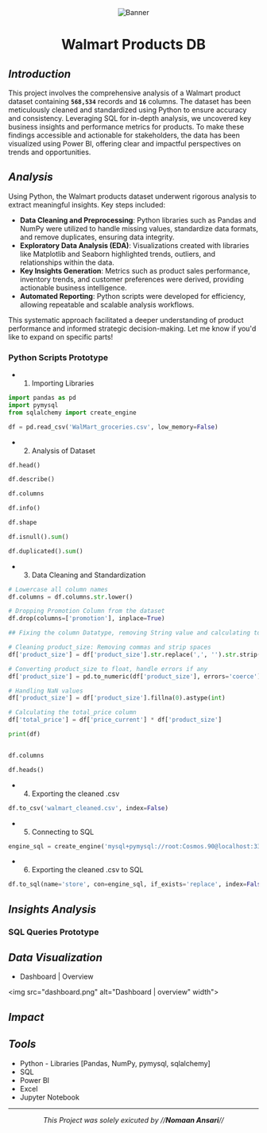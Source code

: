 <div align="center">
    <img src="" alt="Banner">
    <h1><b>Walmart Products DB</b></h1>
</div>

## *Introduction*

This project involves the comprehensive analysis of a Walmart product dataset containing **`568,534`** records and **`16`** columns. The dataset has been meticulously cleaned and standardized using Python to ensure accuracy and consistency. Leveraging SQL for in-depth analysis, we uncovered key business insights and performance metrics for products. To make these findings accessible and actionable for stakeholders, the data has been visualized using Power BI, offering clear and impactful perspectives on trends and opportunities.

## *Analysis*

Using Python, the Walmart products dataset underwent rigorous analysis to extract meaningful insights. Key steps included:

- **Data Cleaning and Preprocessing**: Python libraries such as Pandas and NumPy were utilized to handle missing values, standardize data formats, and remove duplicates, ensuring data integrity.
- **Exploratory Data Analysis (EDA)**: Visualizations created with libraries like Matplotlib and Seaborn highlighted trends, outliers, and relationships within the data.
- **Key Insights Generation**: Metrics such as product sales performance, inventory trends, and customer preferences were derived, providing actionable business intelligence.
- **Automated Reporting**: Python scripts were developed for efficiency, allowing repeatable and scalable analysis workflows.

This systematic approach facilitated a deeper understanding of product performance and informed strategic decision-making. Let me know if you'd like to expand on specific parts!

### Python Scripts Prototype

- 1. Importing Libraries
 ```python
 import pandas as pd
 import pymysql
 from sqlalchemy import create_engine

 df = pd.read_csv('WalMart_groceries.csv', low_memory=False)
 ```

- 2. Analysis of Dataset
 ```python
 df.head()

 df.describe()

 df.columns

 df.info()

 df.shape

 df.isnull().sum()

 df.duplicated().sum()
 ```

- 3. Data Cleaning and Standardization
 ```python
 # Lowercase all column names
 df.columns = df.columns.str.lower()

 # Dropping Promotion Column from the dataset
 df.drop(columns=['promotion'], inplace=True)
 ```

 ```python
 ## Fixing the column Datatype, removing String value and calculating total_price

 # Cleaning product_size: Removing commas and strip spaces
 df['product_size'] = df['product_size'].str.replace(',', '').str.strip()

 # Converting product_size to float, handle errors if any
 df['product_size'] = pd.to_numeric(df['product_size'], errors='coerce')

 # Handling NaN values
 df['product_size'] = df['product_size'].fillna(0).astype(int)

 # Calculating the total_price column
 df['total_price'] = df['price_current'] * df['product_size']

 print(df)
 ```

 ```python

 df.columns

 df.heads()
 ```


- 4. Exporting the cleaned .csv
 ```python
 df.to_csv('walmart_cleaned.csv', index=False)
 ```

- 5. Connecting to SQL
 ```python
 engine_sql = create_engine('mysql+pymysql://root:Cosmos.90@localhost:3306/WalMart')
 ```

- 6. Exporting the cleaned .csv to SQL
 ```python
 df.to_sql(name='store', con=engine_sql, if_exists='replace', index=False)
 ```

 ## *Insights Analysis*

 ### SQL Queries Prototype


 ## *Data Visualization*

- Dashboard | Overview

<img src="dashboard.png" alt="Dashboard | overview" width">

## *Impact*



## *Tools*

- Python - Libraries [Pandas, NumPy, pymysql, sqlalchemy]
- SQL
- Power BI
- Excel
- Jupyter Notebook

---

<div align="center">
    <i> This Project was solely exicuted by //<b>Nomaan Ansari</b>//</i>
</div>